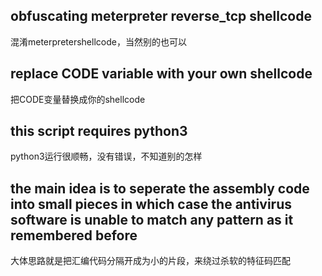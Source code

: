 ## obfuscating meterpreter reverse_tcp shellcode
混淆meterpretershellcode，当然别的也可以
## replace CODE variable with your own shellcode
把CODE变量替换成你的shellcode
## this script requires python3
python3运行很顺畅，没有错误，不知道别的怎样
## the main idea is to seperate the assembly code into small pieces in which case the antivirus software is unable to match any pattern as it remembered before
大体思路就是把汇编代码分隔开成为小的片段，来绕过杀软的特征码匹配
